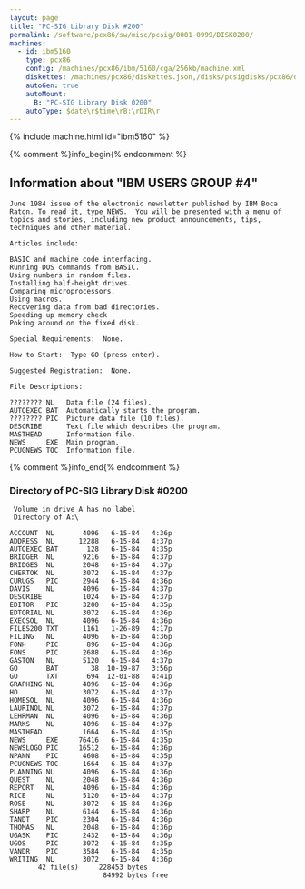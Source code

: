 ```yaml
---
layout: page
title: "PC-SIG Library Disk #200"
permalink: /software/pcx86/sw/misc/pcsig/0001-0999/DISK0200/
machines:
  - id: ibm5160
    type: pcx86
    config: /machines/pcx86/ibm/5160/cga/256kb/machine.xml
    diskettes: /machines/pcx86/diskettes.json,/disks/pcsigdisks/pcx86/diskettes.json
    autoGen: true
    autoMount:
      B: "PC-SIG Library Disk 0200"
    autoType: $date\r$time\rB:\rDIR\r
---
```


{% include machine.html id="ibm5160" %}

{% comment %}info_begin{% endcomment %}

## Information about "IBM USERS GROUP #4"

    June 1984 issue of the electronic newsletter published by IBM Boca
    Raton. To read it, type NEWS.  You will be presented with a menu of
    topics and stories, including new product announcements, tips,
    techniques and other material.
    
    Articles include:
    
    BASIC and machine code interfacing.
    Running DOS commands from BASIC.
    Using numbers in random files.
    Installing half-height drives.
    Comparing microprocessors.
    Using macros.
    Recovering data from bad directories.
    Speeding up memory check
    Poking around on the fixed disk.
    
    Special Requirements:  None.
    
    How to Start:  Type GO (press enter).
    
    Suggested Registration:  None.
    
    File Descriptions:
    
    ???????? NL   Data file (24 files).
    AUTOEXEC BAT  Automatically starts the program.
    ???????? PIC  Picture data file (10 files).
    DESCRIBE      Text file which describes the program.
    MASTHEAD      Information file.
    NEWS     EXE  Main program.
    PCUGNEWS TOC  Information file.
{% comment %}info_end{% endcomment %}


### Directory of PC-SIG Library Disk #0200

     Volume in drive A has no label
     Directory of A:\

    ACCOUNT  NL       4096   6-15-84   4:36p
    ADDRESS  NL      12288   6-15-84   4:37p
    AUTOEXEC BAT       128   6-15-84   4:35p
    BRIDGER  NL       9216   6-15-84   4:37p
    BRIDGES  NL       2048   6-15-84   4:37p
    CHERTOK  NL       3072   6-15-84   4:37p
    CURUGS   PIC      2944   6-15-84   4:36p
    DAVIS    NL       4096   6-15-84   4:37p
    DESCRIBE          1024   6-15-84   4:37p
    EDITOR   PIC      3200   6-15-84   4:35p
    EDTORIAL NL       3072   6-15-84   4:36p
    EXECSOL  NL       4096   6-15-84   4:36p
    FILES200 TXT      1161   1-26-89   4:17p
    FILING   NL       4096   6-15-84   4:36p
    FONH     PIC       896   6-15-84   4:36p
    FONS     PIC      2688   6-15-84   4:36p
    GASTON   NL       5120   6-15-84   4:37p
    GO       BAT        38  10-19-87   3:56p
    GO       TXT       694  12-01-88   4:41p
    GRAPHING NL       4096   6-15-84   4:36p
    HO       NL       3072   6-15-84   4:37p
    HOMESOL  NL       4096   6-15-84   4:36p
    LAURINOL NL       3072   6-15-84   4:37p
    LEHRMAN  NL       4096   6-15-84   4:36p
    MARKS    NL       4096   6-15-84   4:37p
    MASTHEAD          1664   6-15-84   4:35p
    NEWS     EXE     76416   6-15-84   4:35p
    NEWSLOGO PIC     16512   6-15-84   4:36p
    NPANN    PIC      4608   6-15-84   4:35p
    PCUGNEWS TOC      1664   6-15-84   4:37p
    PLANNING NL       4096   6-15-84   4:36p
    QUEST    NL       2048   6-15-84   4:36p
    REPORT   NL       4096   6-15-84   4:36p
    RICE     NL       5120   6-15-84   4:37p
    ROSE     NL       3072   6-15-84   4:36p
    SHARP    NL       6144   6-15-84   4:36p
    TANDT    PIC      2304   6-15-84   4:36p
    THOMAS   NL       2048   6-15-84   4:36p
    UGASK    PIC      2432   6-15-84   4:36p
    UGOS     PIC      3072   6-15-84   4:35p
    VANDR    PIC      3584   6-15-84   4:35p
    WRITING  NL       3072   6-15-84   4:36p
           42 file(s)     228453 bytes
                           84992 bytes free
